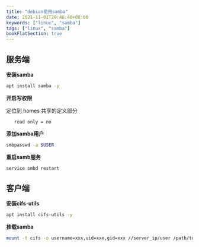 ```yaml
---
title: "debian使用samba"
date: 2021-11-01T20:46:40+08:00
keywords: ["linux", "samba"]
tags: ["linux", "samba"]
bookFlatSection: true
---
```


## 服务端

**安装samba**

```bash
apt install samba -y
```

**开启写权限**

定位到 homes 共享的定义部分
```
   read only = no
```

**添加samba用户**

```bash
smbpasswd -a $USER
```

**重启samb服务**

```bash
service smbd restart
```


## 客户端

**安装cifs-utils**

```bash
apt install cifs-utils -y
```

**挂载samba**

```bash
mount -t cifs -o username=xxx,uid=xxx,gid=xxx //server_ip/user /path/to/mount
```
